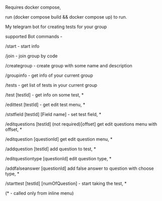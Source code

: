 Requires docker compose,

run (docker compose build && docker compose up) to run.

My telegram bot for creating tests for your group

supported Bot commands -

/start - start info

/join - join group by code

/creategroup - create group with some name and description

/groupinfo - get info of your current group

/tests - get list of tests in your current group

/test [testId] - get info on some test, *

/edittest [testId] - get edit test menu, *

/ststfield [testId] [Field name] - set test field, *

/editquestions [testId] (not required)[offset] get edit questions menu with offset, *

/editquestion [questionId] get edit question menu, *

/addquestion [testId] add question to test, *

/editquestiontype [questionId] edit question type, *

/addfalseanswer [questionId] add false answer to question with choose type, *

/starttest [testId] [numOfQuestion] - start taking the test, *

(* - called only from inline menu)
